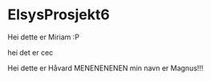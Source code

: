 # ElsysProsjekt6
Hei dette er Miriam :P

hei det er cec 

Hei dette er Håvard
MENENENENEN min navn er Magnus!!!
